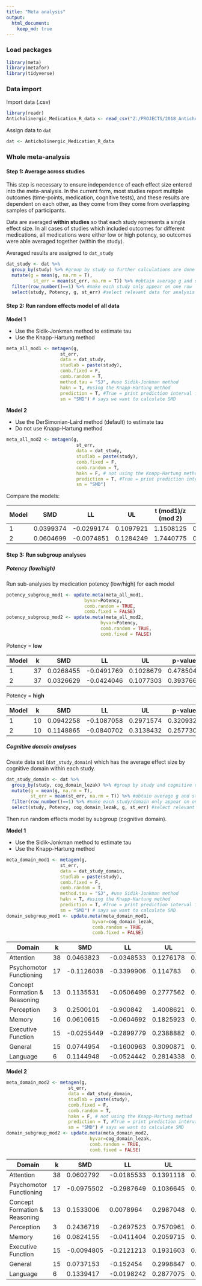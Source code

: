 ```yaml
---
title: "Meta analysis"
output: 
  html_document:
    keep_md: true
---
```


### Load packages

```r
library(meta)
library(metafor)
library(tidyverse)
```

### Data import
Import data (.csv) 

```r
library(readr)
Anticholinergic_Medication_R_data <- read_csv("Z:/PROJECTS/2018_Anticholinergic_Med_SR/Analysis/Anticholinergic_Medication_R_data.csv")
```

Assign data to `dat`

```r
dat <- Anticholinergic_Medication_R_data
```

### Whole meta-analysis
#### Step 1: Average across studies
This step is necessary to ensure independence of each effect size entered into the meta-analysis. In the current form, most studies report multiple outcomes (time-points, medication, cognitive tests), and these results are dependent on each other, as they come from they come from overlapping samples of participants. 

Data are averaged **within studies** so that each study represents a single effect size.
In all cases of studies which included outcomes for different medications, all medications were either low or high potency, so outcomes were able averaged together (within the study).

Averaged results are assigned to `dat_study`


```r
dat_study <- dat %>%
  group_by(study) %>% #group by study so further calculations are done within each study
  mutate(g = mean(g, na.rm = T),
          st_err = mean(st_err, na.rm = T)) %>% #obtain average g and st err within each study, removing NAs from calculation
  filter(row_number()==1) %>% #make each study only appear on one row
  select(study, Potency, g, st_err) #select relevant data for analysis
```

#### Step 2: Run random effects model of all data
**Model 1**

* Use the Sidik-Jonkman method to estimate tau
* Use the Knapp-Hartung method


```r
meta_all_mod1 <- metagen(g,
                    st_err,
                    data = dat_study,
                    studlab = paste(study),
                    comb.fixed = F,
                    comb.random = T,
                    method.tau = "SJ", #use Sidik-Jonkman method
                    hakn = T, #using the Knapp-Hartung method
                    prediction = T, #True = print prediction interval for future studies based on present evidence
                    sm = "SMD") # says we want to calculate SMD
```

**Model 2**

* Use the DerSimonian-Laird method (default) to estimate tau
* Do not use Knapp-Hartung method


```r
meta_all_mod2 <- metagen(g,
                          st_err,
                          data = dat_study,
                          studlab = paste(study),
                          comb.fixed = F,
                          comb.random = T,
                          hakn = F, # not using the Knapp-Hartung method
                          prediction = T, #True = print prediction interval for future studies based on present evidence
                          sm = "SMD")
```

Compare the models:

Model | SMD | LL | UL | t (mod1)/z (mod 2) | p-value
------ | ------ | ------ | ------ | ------ | ------
1 | 0.0399374 |-0.0299174 | 0.1097921 | 1.1508125 | 0.2557565
2 | 0.0604699 | -0.0074851 | 0.1284249 | 1.7440775 | 0.0811456


#### Step 3: Run subgroup analyses
##### Potency (low/high)
Run sub-analyses by medication potency (low/high) for each model


```r
potency_subgroup_mod1 <- update.meta(meta_all_mod1, 
                             byvar=Potency, 
                             comb.random = TRUE, 
                             comb.fixed = FALSE)
potency_subgroup_mod2 <- update.meta(meta_all_mod2, 
                                   byvar=Potency, 
                                   comb.random = TRUE, 
                                   comb.fixed = FALSE)
```

Potency = **low**

Model | k | SMD | LL | UL | p-value | tau^2 | Q
------ | ------ | ------ | ------ | ------ | ------| ------ | ------
1 | 37 | 0.0268455 | -0.0491769 | 0.1028679 | 0.4785041 | 0.0270949 | 28.0324573
2 | 37 | 0.0326629 | -0.0424046 | 0.1077303 | 0.3937664 | 0 | 28.0324573

Potency = **high**

Model | k | SMD | LL | UL | p-value | tau^2 | Q
------ | ------ | ------ | ------ | ------ | ------| ------ | ------
1 | 10 | 0.0942258 | -0.1087058 | 0.2971574 | 0.3209322 | 0.0299876 | 11.1168868
2 | 10 | 0.1148865 | -0.0840702 | 0.3138432 | 0.2577307 | 0.0187628 | 11.1168868

##### Cognitive domain analyses

Create data set (`dat_study_domain`) which has the average effect size by cognitive domain within each study.


```r
dat_study_domain <- dat %>%
  group_by(study, cog_domain_lezak) %>% #group by study and cognitive domains (based on Lezak) within studies
  mutate(g = mean(g, na.rm = T),
         st_err = mean(st_err, na.rm = T)) %>% #obtain average g and st err within each study/domain
  filter(row_number()==1) %>% #make each study/domain only appear on one row
  select(study, Potency, cog_domain_lezak, g, st_err) #select relevant data
```

Then run random effects model by subgroup (cognitive domain).

**Model 1**

* Use the Sidik-Jonkman method to estimate tau
* Use the Knapp-Hartung method


```r
meta_domain_mod1 <- metagen(g,
                    st_err,
                    data = dat_study_domain,
                    studlab = paste(study),
                    comb.fixed = F,
                    comb.random = T,
                    method.tau = "SJ", #use Sidik-Jonkman method
                    hakn = T, #using the Knapp-Hartung method
                    prediction = T, #True = print prediction interval for future studies based on present evidence
                    sm = "SMD") # says we want to calculate SMD
domain_subgroup_mod1 <- update.meta(meta_domain_mod1, 
                                byvar=cog_domain_lezak, 
                                comb.random = TRUE, 
                                comb.fixed = FALSE)
```

Domain | k | SMD | LL | UL | p
---- | ---- | ---- | ---- | ---- | ---- 
Attention | 38 | 0.0463823 | -0.0348533 | 0.1276178 | 0.2547381
Psychomotor Functioning | 17 | -0.1126038 | -0.3399906 | 0.114783 | 0.3094116
Concept Formation & Reasoning | 13 | 0.1135531 | -0.0506499 | 0.2777562 | 0.1577423
Perception | 3 | 0.2500101 | -0.900842 | 1.4008621 | 0.4486141
Memory | 16 | 0.0610615 | -0.0604692 | 0.1825923 | 0.3011356
Executive Function | 15 | -0.0255449 | -0.2899779 | 0.2388882 | 0.8388438
General | 15 | 0.0744954 | -0.1600963 | 0.3090871 | 0.5069277
Language | 6 | 0.1144948 | -0.0524442 | 0.2814338 | 0.138183

**Model 2**


```r
meta_domain_mod2 <- metagen(g,
                       st_err,
                       data = dat_study_domain,
                       studlab = paste(study),
                       comb.fixed = F,
                       comb.random = T,
                       hakn = F, # not using the Knapp-Hartung method
                       prediction = T, #True = print prediction interval for future studies based on present evidence
                       sm = "SMD") # says we want to calculate SMD
domain_subgroup_mod2 <- update.meta(meta_domain_mod2, 
                               byvar=cog_domain_lezak, 
                               comb.random = TRUE, 
                               comb.fixed = FALSE)
```

Domain | k | SMD | LL | UL | p
---- | ---- | ---- | ---- | ---- | ---- 
Attention | 38 | 0.0602792 | -0.0185533 | 0.1391118 | 0.1339554
Psychomotor Functioning | 17 | -0.0975502 | -0.2987649 | 0.1036645 | 0.3420089
Concept Formation & Reasoning | 13 | 0.1533006 | 0.0078964 | 0.2987048 | 0.0387905
Perception | 3 | 0.2436719 | -0.2697523 | 0.7570961 | 0.3522666
Memory | 16 | 0.0824155 | -0.0411404 | 0.2059715 | 0.1910921
Executive Function | 15 | -0.0094805 | -0.2121213 | 0.1931603 | 0.9269392
General | 15 | 0.0737153 | -0.152454 | 0.2998847 | 0.5229461
Language | 6 | 0.1339417 | -0.0198242 | 0.2877075 | 0.0877706

